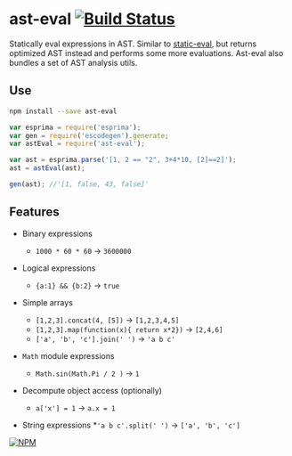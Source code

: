 # ast-eval [![Build Status](https://travis-ci.org/dfcreative/ast-eval.svg?branch=master)](https://travis-ci.org/dfcreative/ast-eval)

Statically eval expressions in AST. Similar to [static-eval](https://github.com/substack/static-eval), but returns optimized AST instead and performs some more evaluations.
Ast-eval also bundles a set of AST analysis utils.


## Use

```sh
npm install --save ast-eval
```

```js
var esprima = require('esprima');
var gen = require('escodegen').generate;
var astEval = require('ast-eval');

var ast = esprima.parse('[1, 2 == "2", 3+4*10, [2]==2]');
ast = astEval(ast);

gen(ast); //'[1, false, 43, false]'
```


## Features

* Binary expressions
	* `1000 * 60 * 60` → `3600000`

* Logical expressions
	* `{a:1} && {b:2}` → `true`

* Simple arrays
	* `[1,2,3].concat(4, [5])` → `[1,2,3,4,5]`
	* `[1,2,3].map(function(x){ return x*2})` → `[2,4,6]`
	* `['a', 'b', 'c'].join(' ')` → `'a b c'`

* `Math` module expressions
	* `Math.sin(Math.Pi / 2 )` → `1`

* Decompute object access (optionally)
	* `a['x'] = 1` → `a.x = 1`

* String expressions
	*`'a b c'.split(' ')` → `['a', 'b', 'c']`


[![NPM](https://nodei.co/npm/ast-eval.png?downloads=true&downloadRank=true&stars=true)](https://nodei.co/npm/ast-eval/)